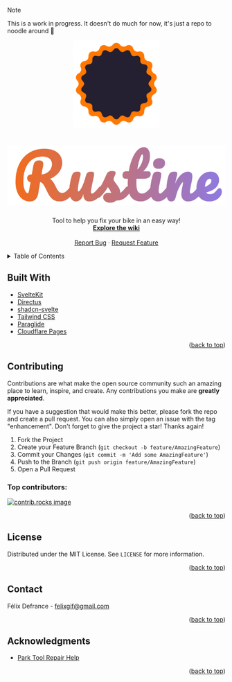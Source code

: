 > [!NOTE]  
> This is a work in progress. It doesn't do much for now, it's just a repo to noodle around :ramen:

<a id="readme-top"></a>

<div align="center">
  <a href="https://github.com/omnitrogen/rustine">
    <img src="./src/lib/assets/rustine-logo.svg" alt="Rustine logo which represents a tyre patch" width="200" height="200">
  </a>

  <h1 align="center">
    <img src="./src/lib/assets/rustine-pacifico.png" alt="Rustine lettering in Pacifico font with a gradient from left to right, from orange to cool purple">
  </h1>

  <p align="center">
    Tool to help you fix your bike in an easy way!
    <br />
    <a href="https://github.com/omnitrogen/rustine/wiki"><strong>Explore the wiki</strong></a>
    <br />
    <br />
    <a href="https://github.com/omnitrogen/rustine/issues/new?labels=bug">Report Bug</a>
    ·
    <a href="https://github.com/omnitrogen/rustine/issues/new?labels=enhancement">Request Feature</a>
  </p>
</div>

<details>
  <summary>Table of Contents</summary>
  <ol>
    <li><a href="#built-with">Built With</a></li>
    <li><a href="#contributing">Contributing</a></li>
    <li><a href="#license">License</a></li>
    <li><a href="#contact">Contact</a></li>
    <li><a href="#acknowledgments">Acknowledgments</a></li>
  </ol>
</details>

## Built With

- [SvelteKit](https://svelte.dev/)
- [Directus](https://directus.io/)
- [shadcn-svelte](https://www.shadcn-svelte.com/)
- [Tailwind CSS](https://tailwindcss.com/)
- [Paraglide](https://inlang.com/m/dxnzrydw/paraglide-sveltekit-i18n)
- [Cloudflare Pages](https://pages.cloudflare.com/)

<p align="right">(<a href="#readme-top">back to top</a>)</p>

## Contributing

Contributions are what make the open source community such an amazing place to learn, inspire, and create. Any contributions you make are **greatly appreciated**.

If you have a suggestion that would make this better, please fork the repo and create a pull request. You can also simply open an issue with the tag "enhancement".
Don't forget to give the project a star! Thanks again!

1. Fork the Project
2. Create your Feature Branch (`git checkout -b feature/AmazingFeature`)
3. Commit your Changes (`git commit -m 'Add some AmazingFeature'`)
4. Push to the Branch (`git push origin feature/AmazingFeature`)
5. Open a Pull Request

### Top contributors:

<a href="https://github.com/omnitrogen/rustine/graphs/contributors">
  <img src="https://contrib.rocks/image?repo=omnitrogen/rustine" alt="contrib.rocks image" />
</a>

<p align="right">(<a href="#readme-top">back to top</a>)</p>

## License

Distributed under the MIT License. See `LICENSE` for more information.

<p align="right">(<a href="#readme-top">back to top</a>)</p>

## Contact

Félix Defrance - felixgif@gmail.com

<p align="right">(<a href="#readme-top">back to top</a>)</p>

## Acknowledgments

- [Park Tool Repair Help](https://www.parktool.com/en-int/blog/repair-help)

<p align="right">(<a href="#readme-top">back to top</a>)</p>
